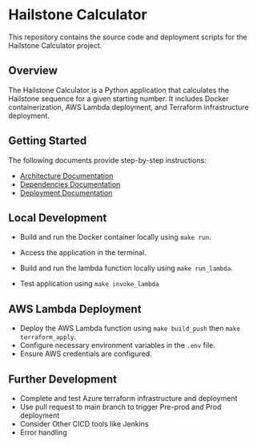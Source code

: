 # Hailstone Calculator

This repository contains the source code and deployment scripts for the Hailstone Calculator project.

## Overview

The Hailstone Calculator is a Python application that calculates the Hailstone sequence for a given starting number. It includes Docker containerization, AWS Lambda deployment, and Terraform infrastructure deployment.

## Getting Started

The following documents provide step-by-step instructions:

- [Architecture Documentation](./docs/Architecture/architecture.md)
- [Dependencies Documentation](./docs/Dependencies/dependencies.md)
- [Deployment Documentation](./docs/Deployment/deployment.md)

## Local Development

- Build and run the Docker container locally using `make run`.
- Access the application in the terminal.

- Build and run the lambda function locally using `make run_lambda`.
- Test application using `make invoke_lambda`

## AWS Lambda Deployment

- Deploy the AWS Lambda function using `make build_push` then `make terraform_apply`.
- Configure necessary environment variables in the `.env` file.
- Ensure AWS credentials are configured.


## Further Development

- Complete and test Azure terraform infrastructure and deployment
- Use pull request to main branch to trigger Pre-prod and Prod deployment
- Consider Other CICD tools like Jenkins 
- Error handling

